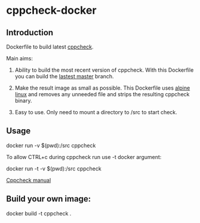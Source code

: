# cppcheck-docker

## Introduction

Dockerfile to build latest [cppcheck](https://github.com/danmar/cppcheck).

Main aims:

1. Ability to build the most recent version of cppcheck. With this Dockerfile you can build the [lastest master](https://github.com/danmar/cppcheck/commits/master) branch.

2. Make the result image as small as possible. This Dockerfile uses [alpine linux](https://alpinelinux.org) and removes any unneeded file and strips the resulting cppcheck binary.

3. Easy to use. Only need to mount a directory to /src to start check.

## Usage

docker run -v $(pwd):/src cppcheck

To allow CTRL+c during cppcheck run use -t docker argument:

docker run -t -v $(pwd):/src cppcheck

[Cppcheck manual](http://cppcheck.sourceforge.net/manual.html)

## Build your own image:

docker build -t cppcheck .
